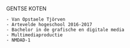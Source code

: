 GENTSE KOTEN

    - Van Opstaele Tjörven
    - Artevelde hogeschool 2016-2017
    - Bachelor in de grafische en digitale media
    - Multimediaproductie
    - NMDAD-1